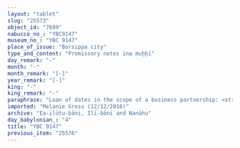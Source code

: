 ```yaml
---
layout: "tablet"
slug: "25573"
object_id: "7699"
nabucco_no_: "YBC9147"
museum_no_: "YBC 9147"
place_of_issue: "Borsippa city"
type_and_content: "Promissory notes ina muẖẖi"
day_remark: "-"
month: "-"
month_remark: "[-]"
year_remark: "[-]"
king: "-"
king_remark: "-"
paraphrase: "Loan of dates in the scope of a business partnership: <strong>B<sub>1</sub> </strong>and<strong> B<sub>2</sub></strong> owe <strong>A<sub>1</sub> </strong>and<strong> A<sub>2</sub> </strong>dates and vats of beer, equivalent of 2 minas of silver. They will pay the debts in barley at the entrance of the warehouse (<em>bāb kalakki</em>). <strong>B<sub>1</sub> </strong>and<strong> B<sub>2 </sub></strong>are to share any proceeds of the funds. Witnesses and the scribe.<br /> &nbsp;<br /> <strong>A<sub>1</sub> </strong>= Nab&ucirc;-mukīn-zēri/Aplāya//Ilī-bāni; <strong>A<sub>2</sub> </strong>= Marduk/Sangilil//Ilī-bāni; <strong>B<sub>1</sub> </strong>= Bulṭāya/Amil-Nanāya//Atkuppu; <strong>B<sub>2</sub> </strong>= Nab&ucirc;-ṣābit-qātē; Scribe = Nab&ucirc;-nāṣir/Rē&rsquo;i-alpi<br /> &nbsp;<br /> &nbsp;"
imported: "Melanie Gross (12/12/2016)"
archive: "Ea-ilūtu-bāni, Ilī-bāni and Nanāhu"
day_babylonian_: "4"
title: "YBC 9147"
previous_item: "25576"
---
```

